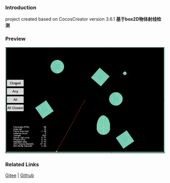 ### Introduction

project created based on CocosCreator version 3.6.1 **基于box2D物体射线检测** 

### Preview
![image](../../../gif/202211/2022110305.gif)

### Related Links
[Gitee](https://gitee.com/mirrors_cocos-creator/cocos-example-physics/tree/v3.x/2d/box2d/assets/cases/demo) | [Github](https://github.com/cocos/cocos-example-physics/tree/v3.x/2d/box2d/assets/cases/demo)
